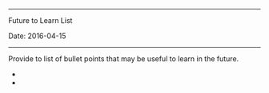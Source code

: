 -----------------------------------------------------
Future to Learn List

Date: 2016-04-15

-----------------------------------------------------

Provide to list of bullet points that may be useful to learn in the future.

* 

* 

